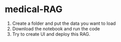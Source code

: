 # medical-RAG
 
 1. Create a folder and put the data you want to load 
 2. Download the notebook and run the code
 3. Try to create UI and deploy this RAG.